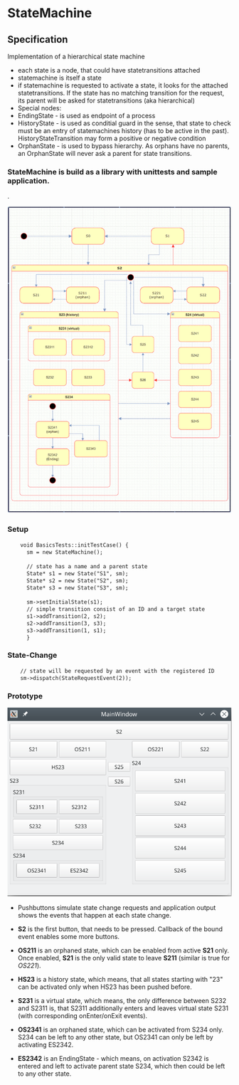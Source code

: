 # StateMachine

## Specification
Implementation of a hierarchical state machine
- each state is a node, that could have statetransitions attached
- statemachine is itself a state
- if statemachine is requested to activate a state, it looks for the attached statetransitions. If the state has no matching transition for the request, its parent will be asked for statetransitions (aka hierarchical)
- Special nodes:
 - EndingState - is used as endpoint of a process
 - HistoryState - is used as conditial guard in the sense, that state to check must be an entry of statemachines history (has to be active in the past). HistoryStateTransition may form a positive or negative condition
 - OrphanState - is used to bypass hierarchy. As orphans have no parents, an OrphanState will never ask a parent for state transitions.

### **StateMachine** is build as a library with unittests and sample application.

 .

![default](sample/StateMachine01.png)

### Setup

        void BasicsTests::initTestCase() {
          sm = new StateMachine();

          // state has a name and a parent state
          State* s1 = new State("S1", sm);
          State* s2 = new State("S2", sm);
          State* s3 = new State("S3", sm);

          sm->setInitialState(s1);
          // simple transition consist of an ID and a target state
          s1->addTransition(2, s2);
          s2->addTransition(3, s3);
          s3->addTransition(1, s1);
          }

### State-Change

        // state will be requested by an event with the registered ID
        sm->dispatch(StateRequestEvent(2));

### Prototype

![default](sample/Prototype.png)

- Pushbuttons simulate state change requests and application output shows the events that happen at each state change.

- **S2** is the first button, that needs to be pressed. Callback of the bound event enables some more buttons.

- **OS211** is an orphaned state, which can be enabled from active **S21** only. Once enabled, **S21** is the only valid state to leave **S211** (similar is true for *OS221*).

- **HS23** is a history state, which means, that all states starting with "23" can be activated only when HS23 has been pushed before.

- **S231** is a virtual state, which means, the only difference between S232 and S2311 is, that S2311 additionally enters and leaves virtual state S231 (with corresponding onEnter/onExit events).

- **OS2341** is an orphaned state, which can be activated from S234 only. S234 can be left to any other state, but OS2341 can only be left by activating ES2342.

- **ES2342** is an EndingState - which means, on activation S2342 is entered and left to activate parent state S234, which then could be left to any other state.
